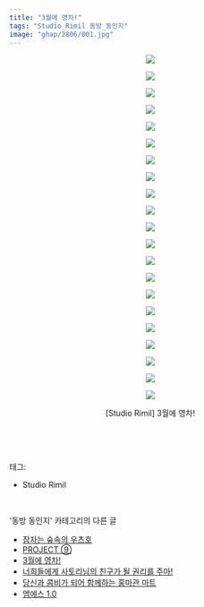 ```yaml
---
title: "3월에 영차!"
tags: "Studio_Rimil 동방_동인지"
image: "ghap/2806/001.jpg"
---
```

<div class="article">
<p style="text-align: center; clear: none; float: none;"><img src="{{ site.nasurl }}/ghap/2806/001.jpg"/></p>
<p style="text-align: center; clear: none; float: none;"><img src="{{ site.nasurl }}/ghap/2806/002.jpg"/></p>
<p style="text-align: center; clear: none; float: none;"><img src="{{ site.nasurl }}/ghap/2806/003.jpg"/></p>
<p style="text-align: center; clear: none; float: none;"><img src="{{ site.nasurl }}/ghap/2806/004.jpg"/></p>
<p style="text-align: center; clear: none; float: none;"><img src="{{ site.nasurl }}/ghap/2806/005.jpg"/></p>
<p style="text-align: center; clear: none; float: none;"><img src="{{ site.nasurl }}/ghap/2806/006.jpg"/></p>
<p style="text-align: center; clear: none; float: none;"><img src="{{ site.nasurl }}/ghap/2806/007.jpg"/></p>
<p style="text-align: center; clear: none; float: none;"><img src="{{ site.nasurl }}/ghap/2806/008.jpg"/></p>
<p style="text-align: center; clear: none; float: none;"><img src="{{ site.nasurl }}/ghap/2806/009.jpg"/></p>
<p style="text-align: center; clear: none; float: none;"><img src="{{ site.nasurl }}/ghap/2806/010.jpg"/></p>
<p style="text-align: center; clear: none; float: none;"><img src="{{ site.nasurl }}/ghap/2806/011.jpg"/></p>
<p style="text-align: center; clear: none; float: none;"><img src="{{ site.nasurl }}/ghap/2806/012.jpg"/></p>
<p style="text-align: center; clear: none; float: none;"><img src="{{ site.nasurl }}/ghap/2806/013.jpg"/></p>
<p style="text-align: center; clear: none; float: none;"><img src="{{ site.nasurl }}/ghap/2806/014.jpg"/></p>
<p style="text-align: center; clear: none; float: none;"><img src="{{ site.nasurl }}/ghap/2806/015.jpg"/></p>
<p style="text-align: center; clear: none; float: none;"><img src="{{ site.nasurl }}/ghap/2806/016.jpg"/></p>
<p style="text-align: center; clear: none; float: none;"><img src="{{ site.nasurl }}/ghap/2806/017.jpg"/></p>
<p style="text-align: center; clear: none; float: none;"><img src="{{ site.nasurl }}/ghap/2806/018.jpg"/></p>
<p style="text-align: center; clear: none; float: none;"><img src="{{ site.nasurl }}/ghap/2806/019.jpg"/></p>
<p style="text-align: center; clear: none; float: none;"><img src="{{ site.nasurl }}/ghap/2806/020.jpg"/></p>
<p style="text-align: center; clear: none; float: none;"><img src="{{ site.nasurl }}/ghap/2806/021.jpg"/></p>
<p style="text-align: center; clear: none; float: none;">[Studio Rimil] 3월에 영차!</p>
<p><br/></p>
</div><br/>
<div class="tagTrail">
<p>태그: </p>
<ul>
<li>Studio Rimil</li>
</ul>
</div><br/>
<div class="another">
<p>'동방 동인지' 카테고리의 다른 글</p>
<ul>
<li><a href="/2016-12-01-ghap_2809">잠자는 숲속의 우츠호</a></li>
<li><a href="/2016-12-01-ghap_2807">PROJECT ⑨</a></li>
<li><a href="/2016-12-01-ghap_2806">3월에 영차!</a></li>
<li><a href="/2016-12-01-ghap_2805">너희들에게 사토리님의 친구가 될 권리를 주마!</a></li>
<li><a href="/2016-12-01-ghap_2804">당신과 콤비가 되어 함께하는 홍마관 마트</a></li>
<li><a href="/2016-12-01-ghap_2803">엠에스 1.0</a></li>
</ul>
</div><br/>
<div class="cb_module cb_fluid">
<div class="cb_wrt cb_profile">
</div><!-- commentList close -->
</div><br/>
